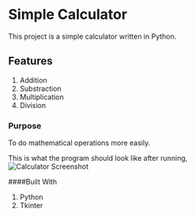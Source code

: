 # Simple Calculator

This project is a simple calculator written in Python.

## Features

1. Addition
2. Substraction
3. Multiplication
4. Division

### Purpose

To do mathematical operations more easily.

This is what the program should look like after running,
![Calculator Screenshot](https://user-images.githubusercontent.com/78839522/115964867-2b703600-a546-11eb-93ae-09b9135dd076.png)

####Built With
1. Python
2. Tkinter
